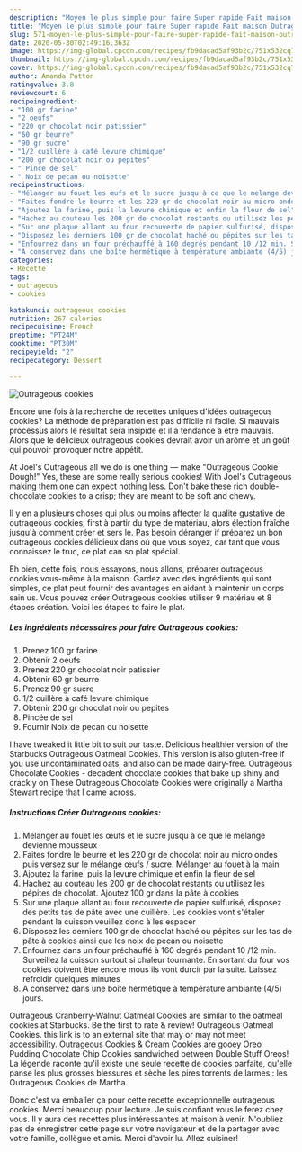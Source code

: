 ```yaml
---
description: "Moyen le plus simple pour faire Super rapide Fait maison Outrageous cookies"
title: "Moyen le plus simple pour faire Super rapide Fait maison Outrageous cookies"
slug: 571-moyen-le-plus-simple-pour-faire-super-rapide-fait-maison-outrageous-cookies
date: 2020-05-30T02:49:16.363Z
image: https://img-global.cpcdn.com/recipes/fb9dacad5af93b2c/751x532cq70/outrageous-cookies-photo-principale-de-la-recette.jpg
thumbnail: https://img-global.cpcdn.com/recipes/fb9dacad5af93b2c/751x532cq70/outrageous-cookies-photo-principale-de-la-recette.jpg
cover: https://img-global.cpcdn.com/recipes/fb9dacad5af93b2c/751x532cq70/outrageous-cookies-photo-principale-de-la-recette.jpg
author: Amanda Patton
ratingvalue: 3.8
reviewcount: 6
recipeingredient:
- "100 gr farine"
- "2 oeufs"
- "220 gr chocolat noir patissier"
- "60 gr beurre"
- "90 gr sucre"
- "1/2 cuillère à café levure chimique"
- "200 gr chocolat noir ou pepites"
- " Pince de sel"
- " Noix de pecan ou noisette"
recipeinstructions:
- "Mélanger au fouet les œufs et le sucre jusqu à ce que le melange devienne mousseux"
- "Faites fondre le beurre et les 220 gr de chocolat noir au micro ondes puis versez sur le mélange œufs / sucre. Mélanger au fouet à la main"
- "Ajoutez la farine, puis la levure chimique et enfin la fleur de sel"
- "Hachez au couteau les 200 gr de chocolat restants ou utilisez les pépites de chocolat. Ajoutez 100 gr dans la pâte à cookies"
- "Sur une plaque allant au four recouverte de papier sulfurisé, disposez des petits tas de pâte avec une cuillère. Les cookies vont s&#39;étaler pendant la cuisson veuillez donc à les espacer"
- "Disposez les derniers 100 gr de chocolat haché ou pépites sur les tas de pâte à cookies ainsi que les noix de pecan ou noisette"
- "Enfournez dans un four préchauffé à 160 degrés pendant 10 /12 min. Surveillez la cuisson surtout si chaleur tournante. En sortant du four vos cookies doivent être encore mous ils vont durcir par la suite. Laissez refroidir quelques minutes"
- "A conservez dans une boîte hermétique à température ambiante (4/5) jours."
categories:
- Recette
tags:
- outrageous
- cookies

katakunci: outrageous cookies 
nutrition: 267 calories
recipecuisine: French
preptime: "PT24M"
cooktime: "PT30M"
recipeyield: "2"
recipecategory: Dessert

---
```



![Outrageous cookies](https://img-global.cpcdn.com/recipes/fb9dacad5af93b2c/751x532cq70/outrageous-cookies-photo-principale-de-la-recette.jpg)

Encore une fois à la recherche de recettes uniques d'idées outrageous cookies? La méthode de préparation est pas difficile ni facile. Si mauvais processus alors le résultat sera insipide et il a tendance à être mauvais. Alors que le délicieux outrageous cookies devrait avoir un arôme et un goût qui pouvoir provoquer notre appétit.

At Joel&#39;s Outrageous all we do is one thing — make &#34;Outrageous Cookie Dough!&#34; Yes, these are some really serious cookies! With Joel&#39;s Outrageous making them one can expect nothing less. Don&#39;t bake these rich double-chocolate cookies to a crisp; they are meant to be soft and chewy.

Il y en a plusieurs choses qui plus ou moins affecter la qualité gustative de outrageous cookies, first à partir du type de matériau, alors élection fraîche jusqu'à comment créer et sers le. Pas besoin déranger if préparez un bon outrageous cookies délicieux dans où que vous soyez, car tant que vous connaissez le truc, ce plat can so plat spécial.


Eh bien, cette fois, nous essayons, nous allons, préparer outrageous cookies vous-même à la maison. Gardez avec des ingrédients qui sont simples, ce plat peut fournir des avantages en aidant à maintenir un corps sain us. Vous pouvez créer Outrageous cookies utiliser 9 matériau et 8 étapes création. Voici les étapes to faire le plat.

<!--inarticleads1-->

##### Les ingrédients nécessaires pour faire Outrageous cookies:

1. Prenez 100 gr farine
1. Obtenir 2 oeufs
1. Prenez 220 gr chocolat noir patissier
1. Obtenir 60 gr beurre
1. Prenez 90 gr sucre
1.  1/2 cuillère à café levure chimique
1. Obtenir 200 gr chocolat noir ou pepites
1.   Pincée de sel
1. Fournir  Noix de pecan ou noisette


I have tweaked it little bit to suit our taste. Delicious healthier version of the Starbucks Outrageous Oatmeal Cookies. This version is also gluten-free if you use uncontaminated oats, and also can be made dairy-free. Outrageous Chocolate Cookies - decadent chocolate cookies that bake up shiny and crackly on These Outrageous Chocolate Cookies were originally a Martha Stewart recipe that I came across. 

<!--inarticleads2-->

##### Instructions Créer Outrageous cookies:

1. Mélanger au fouet les œufs et le sucre jusqu à ce que le melange devienne mousseux
1. Faites fondre le beurre et les 220 gr de chocolat noir au micro ondes puis versez sur le mélange œufs / sucre. Mélanger au fouet à la main
1. Ajoutez la farine, puis la levure chimique et enfin la fleur de sel
1. Hachez au couteau les 200 gr de chocolat restants ou utilisez les pépites de chocolat. Ajoutez 100 gr dans la pâte à cookies
1. Sur une plaque allant au four recouverte de papier sulfurisé, disposez des petits tas de pâte avec une cuillère. Les cookies vont s&#39;étaler pendant la cuisson veuillez donc à les espacer
1. Disposez les derniers 100 gr de chocolat haché ou pépites sur les tas de pâte à cookies ainsi que les noix de pecan ou noisette
1. Enfournez dans un four préchauffé à 160 degrés pendant 10 /12 min. Surveillez la cuisson surtout si chaleur tournante. En sortant du four vos cookies doivent être encore mous ils vont durcir par la suite. Laissez refroidir quelques minutes
1. A conservez dans une boîte hermétique à température ambiante (4/5) jours.


Outrageous Cranberry-Walnut Oatmeal Cookies are similar to the oatmeal cookies at Starbucks. Be the first to rate &amp; review! Outrageous Oatmeal Cookies. this link is to an external site that may or may not meet accessibility. Outrageous Cookies &amp; Cream Cookies are gooey Oreo Pudding Chocolate Chip Cookies sandwiched between Double Stuff Oreos! La légende raconte qu&#39;il existe une seule recette de cookies parfaite, qu&#39;elle panse les plus grosses blessures et sèche les pires torrents de larmes : les Outrageous Cookies de Martha. 


Donc c'est va emballer ça pour cette recette exceptionnelle outrageous cookies. Merci beaucoup pour lecture. Je suis confiant vous le ferez chez vous. Il y aura des recettes plus  intéressantes at maison à venir. N'oubliez pas de enregistrer cette page sur votre navigateur et de la partager avec votre famille, collègue et amis. Merci d'avoir lu. Allez cuisiner!

